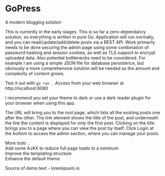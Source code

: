 # GoPress
A modern blogging solution

This is currently in the early stages. This is so far a zero-dependancy solution, so everything is written in pure Go. Application will run normally, and you can read/update/add/delete posts via a REST API. Work primarily needs to be done securing the admin page using some combination of password hashing and session cookies, as well as TLS support to encrypt uploaded data. Also potential bottlenecks need to be considered. For example I am using a simple JSON file for database persistence, but obviously a more comprehensive solution will be needed as the amount and complexity of content grows.

Test it out with ```go run .```
Access from your web browser at http://localhost:8080

I recommend you set your theme to dark or use a dark reader plugin for your browser when using this app.

The URL will bring you to the root page, which lists all the existing posts one after the other. The link element shows the title of the post, and underneath the link the content is displayed for only the first post. Clicking on the title brings you to a page where you can view the post by itself. Click Login at the bottom to access the admin section, where you can manage your posts.

More todo ..  
Add some AJAX to reduce full page loads to a minimum  
Improve the templating structure  
Enhance the default theme  

Source of demo text - loremipsum.io
